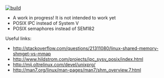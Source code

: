 [![build](https://img.shields.io/travis/amq/sender_receiver.svg)](https://travis-ci.org/amq/sender_receiver)

- A work in progress! It is not intended to work yet
- POSIX IPC instead of System V
- POSIX semaphores instead of SEM182

Useful links:
- http://stackoverflow.com/questions/21311080/linux-shared-memory-shmget-vs-mmap
- http://www.hildstrom.com/projects/ipc_sysv_posix/index.html
- http://mij.oltrelinux.com/devel/unixprg/
- http://man7.org/linux/man-pages/man7/shm_overview.7.html